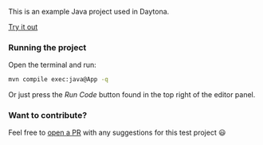 This is an example Java project used in Daytona.

[Try it out](https://daytona.io/#https://github.com/daytonaio-templates/java)

### Running the project

Open the terminal and run:
```sh
mvn compile exec:java@App -q
```
Or just press the *Run Code* button found in the top right of the editor panel.
### Want to contribute?

Feel free to [open a PR](https://github.com/daytonaio-templates/java) with any suggestions for this test project 😃 